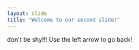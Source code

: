 ```yaml
---
layout: slide
title: "Welcome to our second slide!"
---
```

don't be shy!!!
Use the left arrow to go back!
